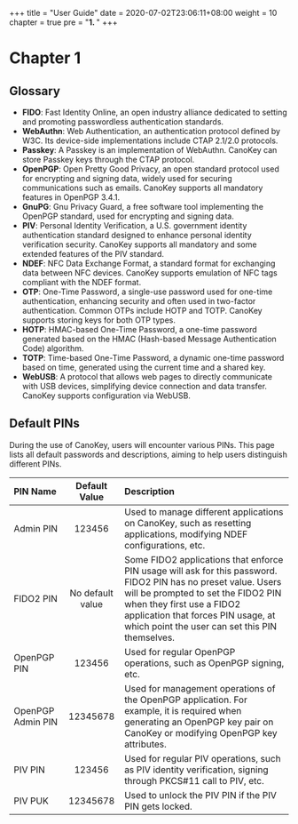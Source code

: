 +++
title = "User Guide"
date = 2020-07-02T23:06:11+08:00
weight = 10
chapter = true
pre = "<b>1. </b>"
+++

# Chapter 1

## Glossary

- **FIDO**: Fast Identity Online, an open industry alliance dedicated to setting and promoting passwordless authentication standards.
- **WebAuthn**: Web Authentication, an authentication protocol defined by W3C. Its device-side implementations include CTAP 2.1/2.0 protocols.
- **Passkey**: A Passkey is an implementation of WebAuthn. CanoKey can store Passkey keys through the CTAP protocol.
- **OpenPGP**: Open Pretty Good Privacy, an open standard protocol used for encrypting and signing data, widely used for securing communications such as emails. CanoKey supports all mandatory features in OpenPGP 3.4.1.
- **GnuPG**: Gnu Privacy Guard, a free software tool implementing the OpenPGP standard, used for encrypting and signing data.
- **PIV**: Personal Identity Verification, a U.S. government identity authentication standard designed to enhance personal identity verification security. CanoKey supports all mandatory and some extended features of the PIV standard.
- **NDEF**: NFC Data Exchange Format, a standard format for exchanging data between NFC devices. CanoKey supports emulation of NFC tags compliant with the NDEF format.
- **OTP**: One-Time Password, a single-use password used for one-time authentication, enhancing security and often used in two-factor authentication. Common OTPs include HOTP and TOTP. CanoKey supports storing keys for both OTP types.
- **HOTP**: HMAC-based One-Time Password, a one-time password generated based on the HMAC (Hash-based Message Authentication Code) algorithm.
- **TOTP**: Time-based One-Time Password, a dynamic one-time password based on time, generated using the current time and a shared key.
- **WebUSB**: A protocol that allows web pages to directly communicate with USB devices, simplifying device connection and data transfer. CanoKey supports configuration via WebUSB.

## Default PINs

During the use of CanoKey, users will encounter various PINs. This page lists all default passwords and descriptions, aiming to help users distinguish different PINs.

| PIN Name           | Default Value | Description |
| :----------------- | :-----------: | :---------- |
| Admin PIN          | 123456        | Used to manage different applications on CanoKey, such as resetting applications, modifying NDEF configurations, etc. |
| FIDO2 PIN          | No default value | Some FIDO2 applications that enforce PIN usage will ask for this password. FIDO2 PIN has no preset value. Users will be prompted to set the FIDO2 PIN when they first use a FIDO2 application that forces PIN usage, at which point the user can set this PIN themselves. |
| OpenPGP PIN        | 123456        | Used for regular OpenPGP operations, such as OpenPGP signing, etc. |
| OpenPGP Admin PIN  | 12345678      | Used for management operations of the OpenPGP application. For example, it is required when generating an OpenPGP key pair on CanoKey or modifying OpenPGP key attributes. |
| PIV PIN            | 123456        | Used for regular PIV operations, such as PIV identity verification, signing through PKCS#11 call to PIV, etc. |
| PIV PUK            | 12345678      | Used to unlock the PIV PIN if the PIV PIN gets locked. |